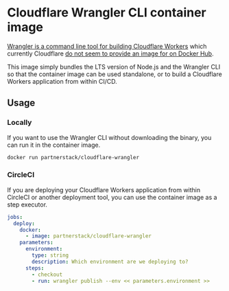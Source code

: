 # Cloudflare Wrangler CLI container image

[Wrangler is a command line tool for building Cloudflare Workers](https://developers.cloudflare.com/workers/wrangler/get-started/) which currently Cloudflare [do not seem to provide an image for on Docker Hub](https://hub.docker.com/u/cloudflare).

This image simply bundles the LTS version of Node.js and the Wrangler CLI so that the container image can be used standalone, or to build a Cloudflare Workers application from within CI/CD.

## Usage

### Locally

If you want to use the Wrangler CLI without downloading the binary, you can run it in the container image.

```bash
docker run partnerstack/cloudflare-wrangler
```

### CircleCI

If you are deploying your Cloudflare Workers application from within CircleCI or another deployment tool, you can use the container image as a step executor.

```yaml
jobs:
  deploy:
    docker:
      - image: partnerstack/cloudflare-wrangler
    parameters:
      environment:
        type: string
        description: Which environment are we deploying to?
      steps:
        - checkout
        - run: wrangler publish --env << parameters.environment >>
```
